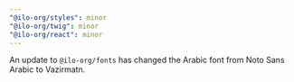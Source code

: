 ```yaml
---
"@ilo-org/styles": minor
"@ilo-org/twig": minor
"@ilo-org/react": minor
---
```


An update to `@ilo-org/fonts` has changed the Arabic font from Noto Sans Arabic to Vazirmatn.
